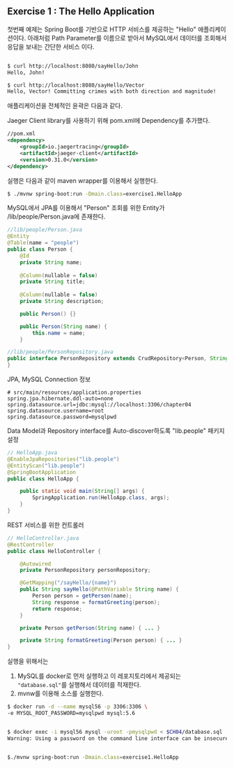 ## Exercise 1 : The Hello Application

첫번째 예제는 Spring Boot를 기반으로 HTTP 서비스를 제공하는 "Hello" 애플리케이션이다. 
아래처럼 Path Parameter를 이름으로 받아서 MySQL에서 데이터를 조회해서 응답을 보내는 간단한 서비스 이다.  

```bash

$ curl http://localhost:8080/sayHello/John
Hello, John!

$ curl http://localhost:8080/sayHello/Vector
Hello, Vector! Committing crimes with both direction and magnitude!

```


애플리케이션을 전체적인 윤곽은 다음과 같다. 

Jaeger Client library를 사용하기 위해 pom.xml에 Dependency를 추가했다.  

```xml
//pom.xml
<dependency>
    <groupId>io.jaegertracing</groupId>
    <artifactId>jaeger-client</artifactId>
    <version>0.31.0</version>
</dependency>
```

실행은 다음과 같이 maven wrapper를 이용해서 실행한다. 

```bash
$ ./mvnw spring-boot:run -Dmain.class=exercise1.HelloApp
```


MySQL에서 JPA를 이용해서 "Person" 조회를 위한 Entity가 /lib/people/Person.java에 존재한다. 

```java
//lib/people/Person.java
@Entity
@Table(name = "people")
public class Person {  
    @Id
    private String name;
 
    @Column(nullable = false)
    private String title;
 
    @Column(nullable = false)
    private String description;

    public Person() {}

    public Person(String name) {
        this.name = name;
    }
```

```java
//lib/people/PersonRepository.java
public interface PersonRepository extends CrudRepository<Person, String> {
}

```

JPA, MySQL Connection 정보

```properties
# src/main/resources/application.properties
spring.jpa.hibernate.ddl-auto=none
spring.datasource.url=jdbc:mysql://localhost:3306/chapter04
spring.datasource.username=root
spring.datasource.password=mysqlpwd
```

Data Model과 Repository interface를 Auto-discover하도록 "lib.people" 패키지 설정 

```java
// HelloApp.java
@EnableJpaRepositories("lib.people") 
@EntityScan("lib.people")
@SpringBootApplication
public class HelloApp {

    public static void main(String[] args) {
        SpringApplication.run(HelloApp.class, args);
    }
}
```

REST 서비스를 위한 컨트롤러

```java
// HelloController.java
@RestController
public class HelloController {

    @Autowired
    private PersonRepository personRepository;

    @GetMapping("/sayHello/{name}")
    public String sayHello(@PathVariable String name) {
        Person person = getPerson(name);
        String response = formatGreeting(person);
        return response;
    }

    private Person getPerson(String name) { ... }

    private String formatGreeting(Person person) { ... }
}

```

실행을 위해서는 
  1. MySQL를 docker로 먼저 실행하고 이 레포지토리에서 제공되는 `"database.sql"`를 실행해서 데이터를 적재한다. 
  2. mvnw를 이용해 소스를 실행한다. 

```bash
$ docker run -d --name mysql56 -p 3306:3306 \
-e MYSQL_ROOT_PASSWORD=mysqlpwd mysql:5.6


$ docker exec -i mysql56 mysql -uroot -pmysqlpwd < $CH04/database.sql
Warning: Using a password on the command line interface can be insecure.


$./mvnw spring-boot:run -Dmain.class=exercise1.HelloApp
```

